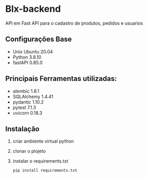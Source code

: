 # Blx-backend
API em Fast API para o cadastro de produtos, pedidos e usuarios
## Configurações Base
- Unix Ubuntu 20.04
- Python 3.8.10
- fastAPI 0.85.0
## Principais Ferramentas utilizadas:
- alembic 1.8.1
- SQLAlchemy 1.4.41
- pydantic 1.10.2
- pytest 7.1.3
- uvicorn 0.18.3
## Instalação
1. criar ambiente virtual python
2. clonar o plojeto
3. instalar o requirements.txt

    `pip install requirements.txt`

